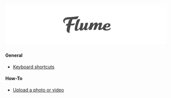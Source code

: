 # [![](/cover.jpg)](/SUMMARY.md)


#### General

- [Keyboard shortcuts](/keyboard-shortcuts.md)

#### How-To

- [Upload a photo or video](/test/another-book.md)
